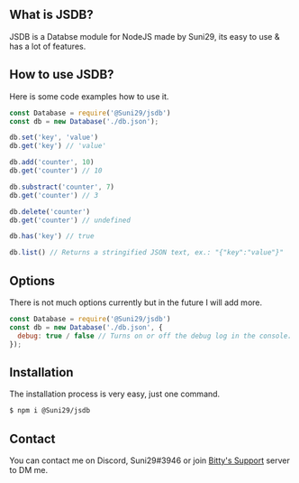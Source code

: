 ## What is JSDB?
JSDB is a Databse module for NodeJS made by Suni29, its easy to use & has a lot of features.

## How to use JSDB?
Here is some code examples how to use it.
```js
const Database = require('@Suni29/jsdb')
const db = new Database('./db.json');

db.set('key', 'value')
db.get('key') // 'value'

db.add('counter', 10)
db.get('counter') // 10

db.substract('counter', 7)
db.get('counter') // 3

db.delete('counter')
db.get('counter') // undefined

db.has('key') // true

db.list() // Returns a stringified JSON text, ex.: "{"key":"value"}"
```

## Options
There is not much options currently but in the future I will add more.
```js
const Database = require('@Suni29/jsdb')
const db = new Database('./db.json', {
  debug: true / false // Turns on or off the debug log in the console.
});
```

## Installation
The installation process is very easy, just one command.
```bash
$ npm i @Suni29/jsdb
```

## Contact
You can contact me on Discord, Suni29#3946 or join [Bitty's Support](https://dc.bittybot.cf) server to DM me.
